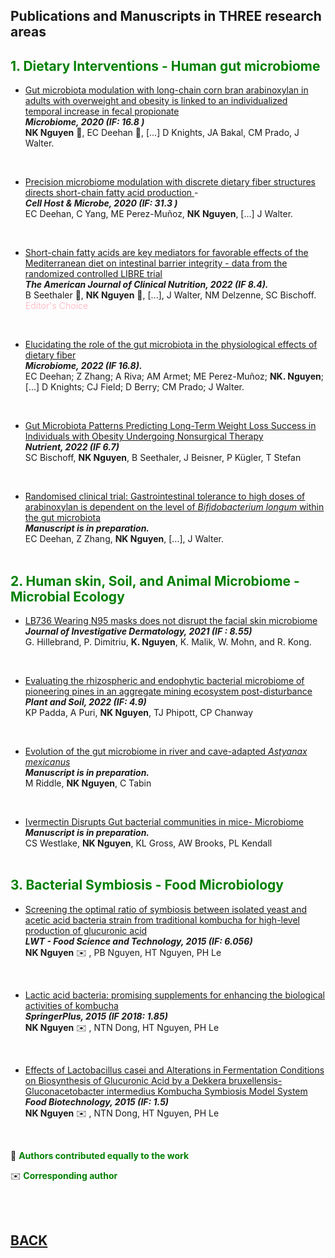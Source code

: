 ## Publications and Manuscripts in THREE research areas 

## <span style="color:green;"> 1. Dietary Interventions - Human gut microbiome </span>

-    [Gut microbiota modulation with long-chain corn bran arabinoxylan in adults with overweight and obesity is linked to an individualized temporal increase in fecal propionate](https://microbiomejournal.biomedcentral.com/articles/10.1186/s40168-020-00887-w) <br> _**Microbiome, 2020 (IF: 16.8 )**_ <br> **NK Nguyen** 👤, EC Deehan 👤, [...] D Knights, JA Bakal, CM Prado, J Walter.
<br />

-    [Precision microbiome modulation with discrete dietary fiber structures directs short-chain fatty acid production ](https://www.cell.com/cell-host-microbe/fulltext/S1931-3128(20)30045-7?_returnURL=https%3A%2F%2Flinkinghub.elsevier.com%2Fretrieve%2Fpii%2FS1931312820300457%3Fshowall%3Dtrue) - <br>  _**Cell Host & Microbe, 2020 (IF: 31.3 )**_ <br> EC Deehan, C Yang, ME Perez-Muñoz, **NK Nguyen**, [...] J Walter.
<br />

-   [Short-chain fatty acids are key mediators for favorable effects of the Mediterranean diet on intestinal barrier integrity - data from the randomized controlled LIBRE trial](https://academic.oup.com/ajcn/article/116/4/928/6687830) <br>  _**The American Journal of Clinical Nutrition, 2022 (IF 8.4).**_ <br> B Seethaler 👤, **NK Nguyen** 👤, [...], J Walter, NM Delzenne, SC Bischoff.  <span style="color:pink;"> Editor's Choice </span>
<br /> 

-   [Elucidating the role of the gut microbiota in the physiological effects of dietary fiber](https://microbiomejournal.biomedcentral.com/articles/10.1186/s40168-022-01248-5) <br>  _**Microbiome, 2022 (IF 16.8).**_ <br> 
EC Deehan; Z Zhang; A Riva; AM Armet; ME Perez-Muñoz; **NK. Nguyen**; [...] D Knights; CJ Field; D Berry; CM Prado; J Walter.
<br /> 

-  [Gut Microbiota Patterns Predicting Long-Term Weight Loss Success in Individuals with Obesity Undergoing Nonsurgical Therapy](https://www.mdpi.com/2072-6643/14/15/3182/htm) <br> _**Nutrient, 2022 (IF 6.7)**_ <br> 
SC Bischoff, **NK Nguyen**, B Seethaler, J Beisner, P Kügler, T Stefan
<br />

-   [Randomised clinical trial: Gastrointestinal tolerance to high doses of arabinoxylan is dependent on the level of *Bifidobacterium longum* within the gut microbiota](https://biokhoi.github.io/Publication_Manuscripts) <br> _**Manuscript is in preparation.**_ <br> 
EC Deehan, Z Zhang, **NK Nguyen**, [...], J Walter.
<br /> <br />

## <span style="color:green;"> 2. Human skin, Soil, and Animal Microbiome - Microbial Ecology </span>
-   [LB736 Wearing N95 masks does not disrupt the facial skin microbiome](https://www.jidonline.org/article/S0022-202X(21)01523-2/fulltext) <br> _**Journal of Investigative Dermatology, 2021 (IF : 8.55)**_ <br> 
G. Hillebrand, P. Dimitriu, **K. Nguyen**, K. Malik, W. Mohn, and R. Kong.
<br /> 

-    [Evaluating the rhizospheric and endophytic bacterial microbiome of pioneering pines in an aggregate mining ecosystem post-disturbance](https://link.springer.com/article/10.1007/s11104-022-05327-2) <br> _**Plant and Soil, 2022 (IF: 4.9)**_ <br>
KP Padda, A Puri, **NK Nguyen**, TJ Phipott, CP Chanway
<br /> 

-    [Evolution of the gut microbiome in river and cave-adapted *Astyanax mexicanus*](https://biokhoi.github.io/Publication_Manuscripts) <br>  _**Manuscript is in preparation.**_ <br>
M Riddle, **NK Nguyen**, C Tabin
<br /> 

-    [Ivermectin Disrupts Gut bacterial communities in mice- Microbiome](https://biokhoi.github.io/Publication_Manuscripts)
<br>  _**Manuscript is in preparation.**_ <br> 
CS Westlake, **NK Nguyen**, KL Gross, AW Brooks, PL Kendall
<br /> <br />


## <span style="color:green;"> 3. Bacterial Symbiosis - Food Microbiology </span>
-    [Screening the optimal ratio of symbiosis between isolated yeast and acetic acid bacteria strain from traditional kombucha for high-level production of glucuronic acid](https://www.sciencedirect.com/science/article/abs/pii/S0023643815300323) <br> _**LWT - Food Science and Technology, 2015 (IF: 6.056)**_ <br>
**NK Nguyen** ✉️ , PB Nguyen, HT Nguyen, PH Le
<br />

-   [Lactic acid bacteria: promising supplements for enhancing the biological activities of kombucha](https://link.springer.com/article/10.1186/s40064-015-0872-3)  <br> _**SpringerPlus, 2015 (IF 2018: 1.85)**_ <br>
**NK Nguyen** ✉️ , NTN Dong, HT Nguyen, PH Le
<br /> 

-   [Effects of Lactobacillus casei and Alterations in Fermentation Conditions on Biosynthesis of Glucuronic Acid by a Dekkera bruxellensis-Gluconacetobacter intermedius Kombucha Symbiosis Model System](https://www.tandfonline.com/doi/abs/10.1080/08905436.2015.1092446) <br> _**Food Biotechnology, 2015 (IF: 1.5)**_ <br>
**NK Nguyen** ✉️ , NTN Dong, HT Nguyen, PH Le
<br>

👤 <span style="color:green;font-weight:bold"> Authors contributed equally to the work </span>

✉️ <span style="color:green;font-weight:bold"> Corresponding author </span>

<br /> <br />





## [BACK](https://biokhoi.github.io/)

